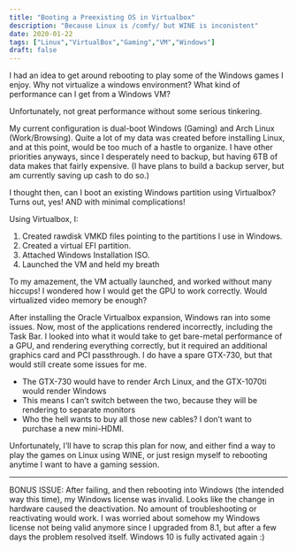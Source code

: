 ```yaml
---
title: "Booting a Preexisting OS in Virtualbox"
description: "Because Linux is /comfy/ but WINE is inconistent"
date: 2020-01-22
tags: ["Linux","VirtualBox","Gaming","VM","Windows"]
draft: false
---
```


I had an idea to get around rebooting to play some of the Windows games I enjoy. Why not virtualize a windows environment? What kind of performance can I get from a Windows VM?

Unfortunately, not great performance without some serious tinkering.

My current configuration is dual-boot Windows (Gaming) and Arch Linux (Work/Browsing). Quite a lot of my data was created before installing Linux, and at this point, would be too much of a hastle to organize. I have other priorities anyways, since I desperately need to backup, but having 6TB of data makes that fairly expensive. (I have plans to build a backup server, but am currently saving up cash to do so.)

I thought then, can I boot an existing Windows partition using Virtualbox? Turns out, yes! AND with minimal complications!

Using Virtualbox, I:

 1. Created rawdisk VMKD files pointing to the partitions I use in Windows.
 2. Created a virtual EFI partition.
 3. Attached Windows Installation ISO.
 4. Launched the VM and held my breath

To my amazement, the VM actually launched, and worked without many hiccups! I wondered how I would get the GPU to work correctly. Would virtualized video memory be enough?

After installing the Oracle Virtualbox expansion, Windows ran into some issues. Now, most of the applications rendered incorrectly, including the Task Bar. I looked into what it would take to get bare-metal performance of a GPU, and rendering everything correctly, but it required an additional graphics card and PCI passthrough. I do have a spare GTX-730, but that would still create some issues for me.

 - The GTX-730 would have to render Arch Linux, and the GTX-1070ti would render Windows
 - This means I can’t switch between the two, because they will be rendering to separate monitors
 - Who the hell wants to buy all those new cables? I don’t want to purchase a new mini-HDMI.

Unfortunately, I’ll have to scrap this plan for now, and either find a way to play the games on Linux using WINE, or just resign myself to rebooting anytime I want to have a gaming session.

---

BONUS ISSUE: After failing, and then rebooting into Windows (the intended way this time), my Windows license was invalid. Looks like the change in hardware caused the deactivation. No amount of troubleshooting or reactivating would work. I was worried about somehow my Windows license not being valid anymore since I upgraded from 8.1, but after a few days the problem resolved itself. Windows 10 is fully activated again :)
